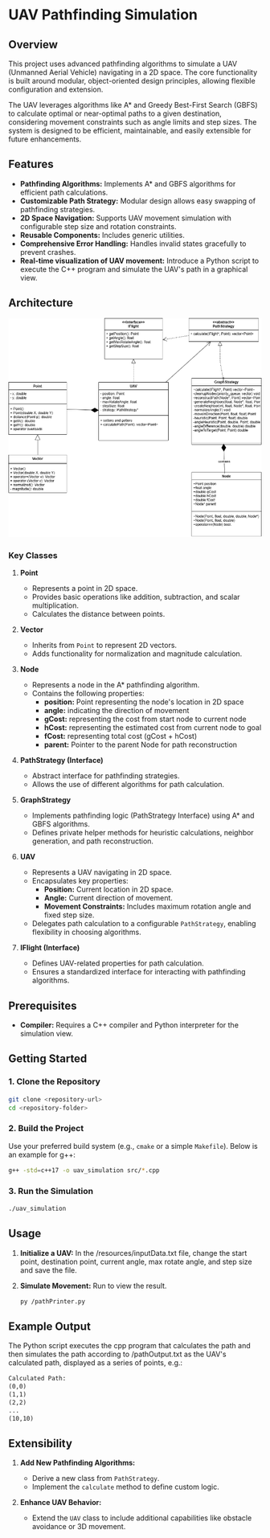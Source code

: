 # UAV Pathfinding Simulation

## Overview
This project uses advanced pathfinding algorithms to simulate a UAV (Unmanned Aerial Vehicle) navigating in a 2D space. The core functionality is built around modular, object-oriented design principles, allowing flexible configuration and extension.

The UAV leverages algorithms like A* and Greedy Best-First Search (GBFS) to calculate optimal or near-optimal paths to a given destination, considering movement constraints such as angle limits and step sizes. The system is designed to be efficient, maintainable, and easily extensible for future enhancements.

## Features
- **Pathfinding Algorithms:** Implements A* and GBFS algorithms for efficient path calculations.
- **Customizable Path Strategy:** Modular design allows easy swapping of pathfinding strategies.
- **2D Space Navigation:** Supports UAV movement simulation with configurable step size and rotation constraints.
- **Reusable Components:** Includes generic utilities.
- **Comprehensive Error Handling:** Handles invalid states gracefully to prevent crashes.
- **Real-time visualization of UAV movement:** Introduce a Python script to execute the C++ program and simulate the UAV's path in a graphical view.

## Architecture
![UAV Class Diagram](./images/uav-diagram.png)

### Key Classes
1. **Point**
   - Represents a point in 2D space.
   - Provides basic operations like addition, subtraction, and scalar multiplication.
   - Calculates the distance between points.

2. **Vector**
   - Inherits from `Point` to represent 2D vectors.
   - Adds functionality for normalization and magnitude calculation.

3. **Node**
   - Represents a node in the A* pathfinding algorithm.
   - Contains the following properties:
     - **position:** Point representing the node's location in 2D space
     - **angle:**  indicating the direction of movement
     - **gCost:** representing the cost from start node to current node
     - **hCost:** representing the estimated cost from current node to goal
     - **fCost:** representing total cost (gCost + hCost)
     - **parent:** Pointer to the parent Node for path reconstruction

4. **PathStrategy (Interface)**
   - Abstract interface for pathfinding strategies.
   - Allows the use of different algorithms for path calculation.
     
5. **GraphStrategy**
   - Implements pathfinding logic (PathStrategy Interface) using A* and GBFS algorithms.
   - Defines private helper methods for heuristic calculations, neighbor generation, and path reconstruction.

6. **UAV**
   - Represents a UAV navigating in 2D space.
   - Encapsulates key properties:
     - **Position:** Current location in 2D space.
     - **Angle:** Current direction of movement.
     - **Movement Constraints:** Includes maximum rotation angle and fixed step size.
   - Delegates path calculation to a configurable `PathStrategy`, enabling flexibility in choosing algorithms.

7. **IFlight (Interface)**
   - Defines UAV-related properties for path calculation.
   - Ensures a standardized interface for interacting with pathfinding algorithms.


## Prerequisites
- **Compiler:** Requires a C++ compiler and Python interpreter for the simulation view.

## Getting Started
### 1. Clone the Repository
```bash
git clone <repository-url>
cd <repository-folder>
```

### 2. Build the Project
Use your preferred build system (e.g., `cmake` or a simple `Makefile`). Below is an example for g++:
```bash
g++ -std=c++17 -o uav_simulation src/*.cpp
```

### 3. Run the Simulation
```bash
./uav_simulation
```

## Usage
1. **Initialize a UAV:**
   In the /resources/inputData.txt file, change the start point, destination point, current angle, max rotate angle, and step size and save the file.
   
2. **Simulate Movement:**
   Run to view the result.
   ```bash
   py /pathPrinter.py
   ```

## Example Output
The Python script executes the cpp program that calculates the path and then simulates the path according to /pathOutput.txt as the UAV's calculated path, displayed as a series of points, e.g.:
```
Calculated Path:
(0,0)
(1,1)
(2,2)
...
(10,10)
```

## Extensibility
1. **Add New Pathfinding Algorithms:**
   - Derive a new class from `PathStrategy`.
   - Implement the `calculate` method to define custom logic.

2. **Enhance UAV Behavior:**
   - Extend the `UAV` class to include additional capabilities like obstacle avoidance or 3D movement.

